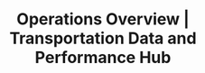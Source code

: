 ---
layout: card-template
title: Operations Overview | Transportation Data and Performance Hub 
title_short: Operations Overview
description: Operations Overview Description
custom_js:
- ops-overview
---